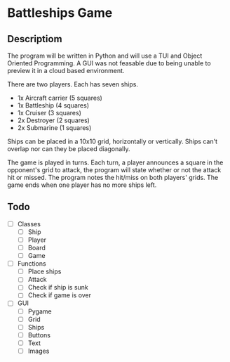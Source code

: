 # Battleships Game
## Descriptiom 

The program will be written in Python and will use a TUI and Object Oriented Programming. A GUI was not feasable due to being unable to preview it in a cloud based environment.

There are two players. Each has seven ships.
- 1x Aircraft carrier   (5 squares)
- 1x Battleship         (4 squares)
- 1x Cruiser            (3 squares)
- 2x Destroyer          (2 squares)
- 2x Submarine          (1 squares)

Ships can be placed in a 10x10 grid, horizontally or vertically. Ships can't overlap nor can they be placed diagonally.

The game is played in turns. Each turn, a player announces a square in the opponent's grid to attack, the program will state whether or not the attack hit or missed. The program notes the hit/miss on both players' grids. The game ends when one player has no more ships left.


## Todo

- [ ] Classes   
    - [ ] Ship
    - [ ] Player
    - [ ] Board
    - [ ] Game

- [ ] Functions
    - [ ] Place ships
    - [ ] Attack
    - [ ] Check if ship is sunk
    - [ ] Check if game is over

- [ ] GUI
    - [ ] Pygame
    - [ ] Grid
    - [ ] Ships
    - [ ] Buttons
    - [ ] Text
    - [ ] Images